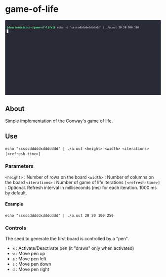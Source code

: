 # game-of-life

![Recording](doc/recording.gif)

## About
Simple implementation of the Conway's game of life.

## Use
`echo "sssssdddddxddddddd" | ./a.out <height> <width> <iterations> [<refresh-time>]`

### Parameters
`<height>` : Number of rows on the board
`<width>` : Number of columns on the board
`<iterations>` : Number of game of life iterations
`[<refresh-time>]` : Optional. Refresh interval in milliseconds (ms) for each iteration. 1000 ms by default.

#### Example
`echo "sssssdddddxddddddd" | ./a.out 20 20 100 250`

### Controls
The seed to generate the first board is controlled by a "pen".

- `x` : Activate/Deactivate pen (it "draws" only when activated)
- `w` : Move pen up
- `a` : Move pen left
- `s` : Move pen down
- `d` : Move pen right
